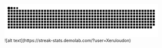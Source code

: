 <picture>
  <source media="(prefers-color-scheme: dark)" srcset="https://raw.githubusercontent.com/Xeruloudon/Xeruloudon/output/github-contribution-grid-snake-dark.svg">
  <source media="(prefers-color-scheme: light)" srcset="https://raw.githubusercontent.com/Xeruloudon/Xeruloudon/output/github-contribution-grid-snake.svg">
  <img alt="github contribution grid snake animation" src="https://raw.githubusercontent.com/Xeruloudon/Xeruloudon/output/github-contribution-grid-snake.svg">
</picture>
![alt text](https://streak-stats.demolab.com/?user=Xeruloudon)
